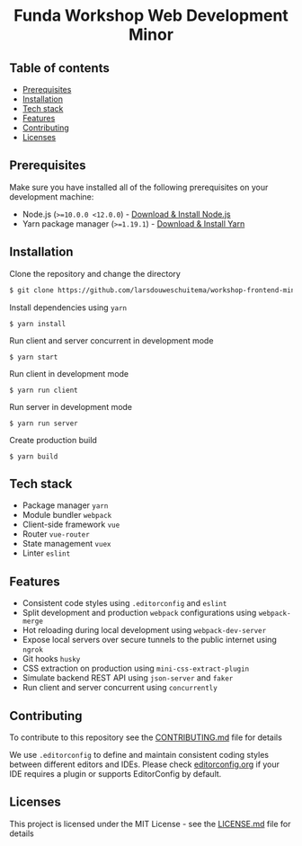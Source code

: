 <div align="center">
  <h1>Funda Workshop Web Development Minor</h1>
</div>

## Table of contents

- [Prerequisites](#prerequisites)
- [Installation](#installation)
- [Tech stack](#tech-stack)
- [Features](#features)
- [Contributing](#contributing)
- [Licenses](#licenses)

## Prerequisites

Make sure you have installed all of the following prerequisites on your development machine:

- Node.js (`>=10.0.0 <12.0.0`) - [Download & Install Node.js](https://nodejs.org/en/download/)
- Yarn package manager (`>=1.19.1`) - [Download & Install Yarn](https://yarnpkg.com/en/docs/install#mac-stable)

## Installation

Clone the repository and change the directory

```bash
$ git clone https://github.com/larsdouweschuitema/workshop-frontend-minor.git && cd workshop-frontend-minor
```

Install dependencies using `yarn`
```
$ yarn install
```

Run client and server concurrent in development mode

```
$ yarn start
```

Run client in development mode

```
$ yarn run client
```

Run server in development mode

```
$ yarn run server
```

Create production build

```
$ yarn build
```

## Tech stack

- Package manager `yarn`
- Module bundler `webpack`
- Client-side framework `vue`
- Router `vue-router`
- State management `vuex`
- Linter `eslint`

## Features

- Consistent code styles using `.editorconfig` and `eslint`
- Split development and production `webpack` configurations using `webpack-merge`
- Hot reloading during local development using `webpack-dev-server`
- Expose local servers over secure tunnels to the public internet using `ngrok`
- Git hooks `husky`
- CSS extraction on production using `mini-css-extract-plugin`
- Simulate backend REST API using `json-server` and `faker`
- Run client and server concurrent using `concurrently`

## Contributing

To contribute to this repository see the [CONTRIBUTING.md](CONTRIBUTING.md) file for details

We use `.editorconfig` to define and maintain consistent coding styles between different editors and IDEs.
Please check [editorconfig.org](https://www.editorconfig.org) if your IDE requires a plugin or supports EditorConfig by default.

## Licenses

This project is licensed under the MIT License - see the [LICENSE.md](LICENSE.md) file for details

